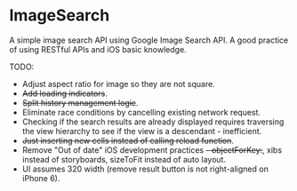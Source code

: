 # ImageSearch
A simple image search API using Google Image Search API. A good practice of using RESTful APIs and iOS basic knowledge.

TODO:

- Adjust aspect ratio for image so they are not square.
- ~~Add loading indicators~~.
- ~~Split history management logic~~. 
- Eliminate race conditions by cancelling existing network request.
- Checking if the search results are already displayed requires traversing the view hierarchy to see if the view is a descendant - inefficient. 
- ~~Just inserting new cells instead of calling reload function~~. 
- Remove "Out of date" iOS development practices ~~- objectForKey:~~, xibs instead of storyboards, sizeToFit instead of auto layout. 
- UI assumes 320 width (remove result button is not right-aligned on iPhone 6).
